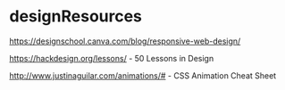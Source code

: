 # designResources

https://designschool.canva.com/blog/responsive-web-design/

https://hackdesign.org/lessons/ - 50 Lessons in Design

http://www.justinaguilar.com/animations/# - CSS Animation Cheat Sheet
